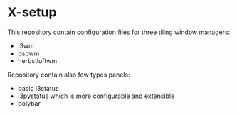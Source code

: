 # X-setup
This repository contain configuration files for three tiling window managers:

- i3wm
- bspwm
- herbstluftwm

Repository contain also few types panels:

- basic i3status
- i3pystatus which is more configurable and extensible
- polybar